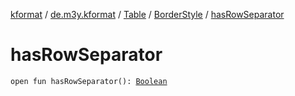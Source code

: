 [kformat](../../../index.md) / [de.m3y.kformat](../../index.md) / [Table](../index.md) / [BorderStyle](index.md) / [hasRowSeparator](./has-row-separator.md)

# hasRowSeparator

`open fun hasRowSeparator(): `[`Boolean`](https://kotlinlang.org/api/latest/jvm/stdlib/kotlin/-boolean/index.html)